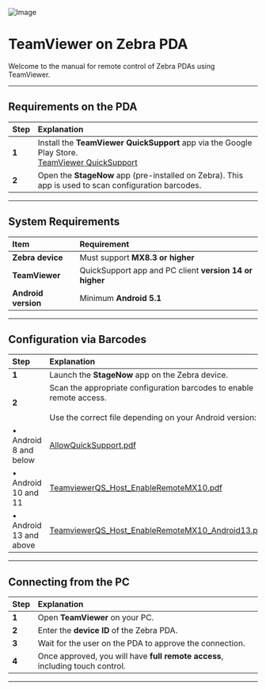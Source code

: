 ![Image](https://github.com/user-attachments/assets/b7a9c418-1a1d-40b8-ba68-3f7464bc63c9)

# TeamViewer on Zebra PDA

Welcome to the manual for remote control of Zebra PDAs using TeamViewer.

---

## Requirements on the PDA

| Step | Explanation |
|:--|:--|
| **1** | Install the **TeamViewer QuickSupport** app via the Google Play Store.<br>[TeamViewer QuickSupport](https://play.google.com/store/apps/details?id=com.teamviewer.quicksupport.market) |
| **2** | Open the **StageNow** app (pre-installed on Zebra). This app is used to scan configuration barcodes. |

---

## System Requirements

| Item | Requirement |
|:--|:--|
| **Zebra device** | Must support **MX8.3 or higher** |
| **TeamViewer** | QuickSupport app and PC client **version 14 or higher** |
| **Android version** | Minimum **Android 5.1** |

---

## Configuration via Barcodes

| Step | Explanation |
|:--|:--|
| **1** | Launch the **StageNow** app on the Zebra device. |
| **2** | Scan the appropriate configuration barcodes to enable remote access.<br><br>Use the correct file depending on your Android version: |
| • Android 8 and below |[AllowQuickSupport.pdf](https://github.com/user-attachments/files/20575232/AllowQuickSupport.pdf)  |
| • Android 10 and 11 |[TeamviewerQS_Host_EnableRemoteMX10.pdf](https://github.com/user-attachments/files/20575254/TeamviewerQS_Host_EnableRemoteMX10.pdf)|
| • Android 13 and above | [TeamviewerQS_Host_EnableRemoteMX10_Android13.pdf](https://github.com/user-attachments/files/20575258/TeamviewerQS_Host_EnableRemoteMX10_Android13.pdf)|

---

## Connecting from the PC

| Step | Explanation |
|:--|:--|
| **1** | Open **TeamViewer** on your PC. |
| **2** | Enter the **device ID** of the Zebra PDA. |
| **3** | Wait for the user on the PDA to approve the connection. |
| **4** | Once approved, you will have **full remote access**, including touch control. |

---



